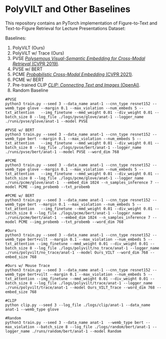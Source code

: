 # PolyVILT and Other Baselines


This repository contains an PyTorch implementation of Figure-to-Text and Text-to-Figure Retrieval for Lecture Presentations Dataset:  


Baselines:  
1. PolyViLT (Ours)
2. PolyViLT w/ Trace (Ours)
3. PVSE [*Polysemous Visual-Semantic Embedding for Cross-Modal Retrieval* (CVPR 2019)](https://arxiv.org/abs/1906.04402).
4. PVSE w/ BERT 
5. PCME [*Probabilistic Cross-Modal Embedding* (CVPR 2021)](https://arxiv.org/abs/2101.05068).
6. PCME w/ BERT
7. Pre-trained CLIP [*CLIP: Connecting Text and Images* (OpenAI)](https://openai.com/blog/clip/).
8. Random Baseline


```
#PVSE 
python3 train.py --seed 3 --data_name anat-1 --cnn_type resnet152 --wemb_type glove --margin 0.1 --max_violation --num_embeds 5 --txt_attention   --img_finetune --mmd_weight 0.01 --div_weight 0.01 --batch_size 8 --log_file ./logs/pvse/glove/anat-1 --logger_name ./runs/pvse/glove/anat-1 --model PVSE  

#PVSE w/ BERT
python3 train.py --seed 3 --data_name anat-1 --cnn_type resnet152 --wemb_type bert --margin 0.1 --max_violation --num_embeds 5 --txt_attention   --img_finetune --mmd_weight 0.01 --div_weight 0.01 --batch_size 8 --log_file ./logs/pvse/bert/anat-1 --logger_name ./runs/pvse/bert/anat-1 --model PVSE --word_dim 768

#PCME
python3 train.py --seed 3 --data_name anat-1 --cnn_type resnet152 --wemb_type glove --margin 0.1 --max_violation --num_embeds 5 --txt_attention   --img_finetune --mmd_weight 0.01 --div_weight 0.01 --batch_size 8 --log_file ./logs/pcme/glove/anat-1 --logger_name ./runs/pcme/glove/anat-1  --embed_dim 1024 --n_samples_inference 7 --model PCME --img_probemb --txt_probemb  

#PCME w/ BERT
python3 train.py --seed 3 --data_name anat-1 --cnn_type resnet152 --wemb_type bert --margin 0.1 --max_violation --num_embeds 5 --txt_attention   --img_finetune --mmd_weight 0.01 --div_weight 0.01 --batch_size 8 --log_file ./logs/pcme/bert/anat-1 --logger_name ./runs/pcme/bert/anat-1  --embed_dim 1024 --n_samples_inference 7 --model PCME --img_probemb --txt_probemb --word_dim 768  

#Ours
python3 train.py --seed 3 --data_name anat-1 --cnn_type resnet152 --wemb_type bert+vilt --margin 0.1 --max_violation --num_embeds 5 --txt_attention --img_finetune --mmd_weight 0.01 --div_weight 0.01 --batch_size 8 --log_file ./logs/polyvilt/no_trace/anat-1 --logger_name ./runs/polyvilt/no_trace/anat-1 --model Ours_VILT --word_dim 768 --embed_size 768  

#Ours w/ Mouse Trace
python3 train.py --seed 3 --data_name anat-1 --cnn_type resnet152 --wemb_type bert+vilt --margin 0.1 --max_violation --num_embeds 5 --txt_attention --img_finetune --mmd_weight 0.01 --div_weight 0.01 --batch_size 8 --log_file ./logs/polyvilt/trace/anat-1 --logger_name ./runs/polyvilt/trace/anat-1 --model Ours_VILT_Trace --word_dim 768 --embed_size 768  

#CLIP
python clip.py --seed 3 --log_file ./logs/clip/anat-1 --data_name anat-1 --wemb_type glove

#Random
python3 train.py --seed 3 --data_name anat-1  --wemb_type bert --max_violation --batch_size 8 --log_file ./logs/random/bert/anat-1 --logger_name ./runs/random/bert/anat-1 --model Random 



```
